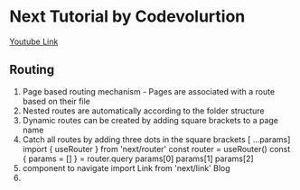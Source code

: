# Next Tutorial by Codevolurtion 
[Youtube Link](https://www.youtube.com/watch?v=TaDGyvh2Ud0&list=PLC3y8-rFHvwgC9mj0qv972IO5DmD-H0ZH&index=13)

## Routing
1. Page based routing mechanism - Pages are associated with a route based on their file
2. Nested routes are automatically according to the folder structure
3. Dynamic routes can be created by adding square brackets to a page name
4. Catch all routes by adding three dots in the square brackets [ ...params]
	import { useRouter } from 'next/router'
	const router = useRouter()
	const { params = [] } = router.query
	params[0] params[1] params[2]
5. <Link> component to navigate
	import Link from 'next/link'
	<Link href="/blog">
		<a>Blog</a>
	</Link>
6. 